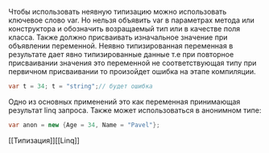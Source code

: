 Чтобы использовать неявную типизацию можно использовать ключевое слово var. Но нельзя объявить var в параметрах метода или конструктора и обозначить возращаемый тип или в качестве поля класса. Также должно присваивать изначальное значение при объявлении переменной.
Неявно типизированная переменная в результате дает явно типизированные данные т.е при повторное присваивании значения это переменной не соответствующая типу при первичном присваивании то произойдет ошибка на этапе компиляции.
 ```C#
var t = 34; t = "string";// будет ошибка 
```
Одно из основных применений это как переменная принимающая результат linq запроса.
Также может использоваться в анонимном типе:
```C#
var anon = new {Age = 34, Name = "Pavel"};
```
[[Типизация]][[Linq]]